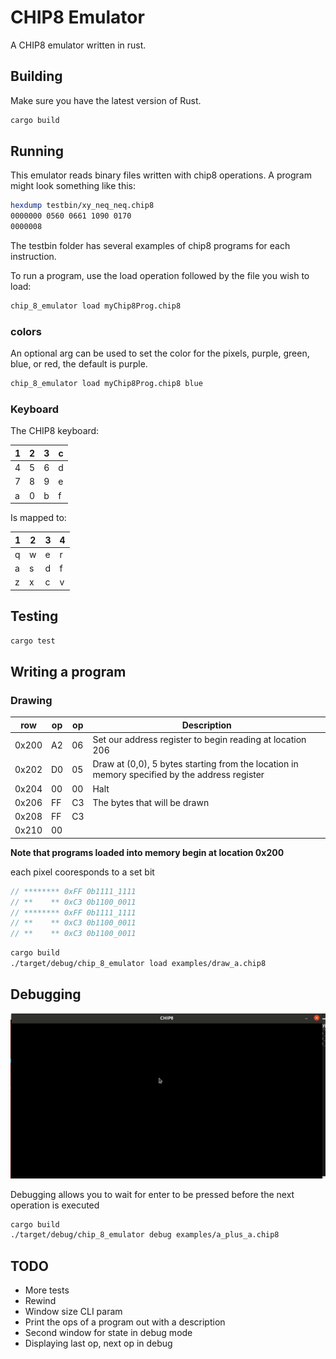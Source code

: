 # CHIP8 Emulator

A CHIP8 emulator written in rust.

## Building

Make sure you have the latest version of Rust.

```sh
cargo build
```

## Running

This emulator reads binary files written with chip8 operations. A program might look something like this:

```sh
hexdump testbin/xy_neq_neq.chip8
0000000 0560 0661 1090 0170
0000008
```

The testbin folder has several examples of chip8 programs for each instruction.

To run a program, use the load operation followed by the file you wish to load:

```sh
chip_8_emulator load myChip8Prog.chip8
```

### colors

An optional arg can be used to set the color for the pixels, purple, green, blue, or red, the default is purple.

```sh
chip_8_emulator load myChip8Prog.chip8 blue
```

### Keyboard

The CHIP8 keyboard:

| 1 | 2 | 3 | c |
|---|---|---|---|
| 4 | 5 | 6 | d |
| 7 | 8 | 9 | e |
| a | 0 | b | f |

Is mapped to:

| 1 | 2 | 3 | 4 |
|---|---|---|---|
| q | w | e | r |
| a | s | d | f |
| z | x | c | v |

## Testing

```sh
cargo test
```

## Writing a program

### Drawing

| row | op | op | Description |
|-----|----|----|-------------|
| 0x200 | A2 | 06 | Set our address register to begin reading at location 206 |
| 0x202 | D0 | 05 | Draw at (0,0), 5 bytes starting from the location in memory specified by the address register |
| 0x204 | 00 | 00 | Halt |
| 0x206 | FF | C3 | The bytes that will be drawn |
| 0x208 | FF | C3 | |
| 0x210 | 00 |    | |

**Note that programs loaded into memory begin at location 0x200**

each pixel cooresponds to a set bit

```rust
// ******** 0xFF 0b1111_1111
// **    ** 0xC3 0b1100_0011
// ******** 0xFF 0b1111_1111
// **    ** 0xC3 0b1100_0011
// **    ** 0xC3 0b1100_0011
```

```sh
cargo build
./target/debug/chip_8_emulator load examples/draw_a.chip8
```

## Debugging

![Debugging](examples/debug.gif)

Debugging allows you to wait for enter to be pressed before the next operation is executed

```sh
cargo build
./target/debug/chip_8_emulator debug examples/a_plus_a.chip8
```

## TODO

* More tests
* Rewind
* Window size CLI param
* Print the ops of a program out with a description
* Second window for state in debug mode
* Displaying last op, next op in debug
